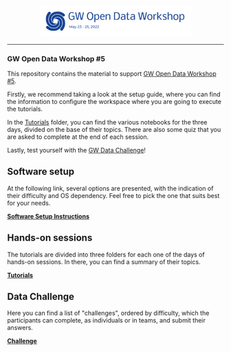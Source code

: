 <p align="middle">
<img src='share/odw-2022-logo.png' width=70%> 
</p>

<hr/>

### GW Open Data Workshop #5

This repository contains the material to support [GW Open Data Workshop #5](https://www.gw-openscience.org/odw/odw2022).

Firstly, we recommend taking a look at the setup guide, where you can find the information to configure the workspace where you are going to execute the tutorials.

In the [Tutorials](./Tutorials/) folder, you can find the various notebooks for the three days, divided on the base of their topics. There are also some quiz that you are asked to complete at the end of each session.

Lastly, test yourself with the [GW Data Challenge](./Challenge/)!

## Software setup

At the following link, several options are presented, with the indication of their difficulty and OS dependency. Feel free to pick the one that suits best for your needs.

**[Software Setup Instructions](./setup.md)**

## Hands-on sessions

The tutorials are divided into three folders for each one of the days of hands-on sessions. In there, you can find a summary of their topics. 

**[Tutorials](./Tutorials/)**


## Data Challenge

Here you can find a list of "challenges", ordered by difficulty, which the participants can complete, as individuals or in teams, and submit their answers. 

**[Challenge](./Challenge/)**
